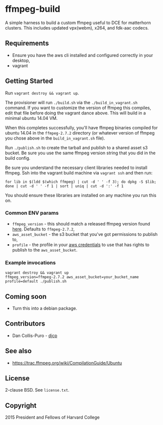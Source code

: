 # ffmpeg-build

A simple harness to build a custom ffmpeg useful to DCE for matterhorn
clusters. This includes updated vpx(webm), x264, and fdk-aac codecs.

## Requirements

* Ensure you have the aws cli installed and configured correctly in your desktop,
* vagrant

## Getting Started

Run `vagrant destroy && vagrant up`.

The provisioner will run `./build.sh` via the `./build_in_vagrant.sh` command.
If you want to customize the version of ffmpeg this compiles, edit that file
before doing the vagrant dance above. This will build in a minimal ubuntu 14.04
VM.

When this completes successfully, you'll have ffmpeg binaries compiled for
ubuntu 14.04 in the `ffmpeg-2.7.2` directory (or whatever version of ffmpeg you
chose above in the `build_in_vagrant.sh` file).

Run `./publish.sh` to create the tarball and publish to a shared asset s3
bucket. Be sure you use the same ffmpeg version string that you did in the
build config.

Be sure you understand the necessary client libraries needed to install ffmpeg. Ssh into the vagrant build machine via `vagrant ssh` and then run:

    for lib in $(ldd $(which ffmpeg) | cut -d ' ' -f 3); do dpkg -S $lib; done | cut -d ' ' -f 1 | sort | uniq | cut -d ':' -f 1

You should ensure these libraries are installed on any machine you run this on.

### Common ENV params

* `ffmpeg_version` - this should match a released ffmpeg version found
  [here](https://ffmpeg.org/releases). Defaults to `ffmpeg-2.7.2`,
* `aws_asset_bucket` - the s3 bucket that you've got permissions to publish to,
* `profile` - the profile in your [aws credentials](https://docs.aws.amazon.com/cli/latest/userguide/cli-chap-getting-started.html#cli-multiple-profiles) to use that has rights to publish to the `aws_asset_bucket`.

### Example invocations

    vagrant destroy && vagrant up
    ffmpeg_version=ffmpeg-2.7.2 aws_asset_bucket=your_bucket_name profile=default ./publish.sh

## Coming soon

* Turn this into a debian package.

## Contributors

* Dan Collis-Puro - [djcp](https://github.com/djcp)

## See also

* https://trac.ffmpeg.org/wiki/CompilationGuide/Ubuntu

## License

2-clause BSD. See `license.txt`.

## Copyright

2015 President and Fellows of Harvard College
